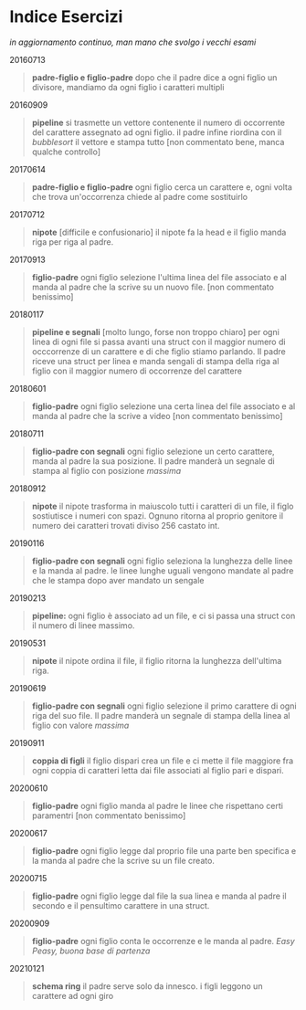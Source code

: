 # Indice Esercizi

*in aggiornamento continuo, man mano che svolgo i vecchi esami*  

20160713

> **padre-figlio e figlio-padre** dopo che il padre dice a ogni figlio un divisore, mandiamo da ogni figlio i caratteri multipli

20160909

> **pipeline** si trasmette un vettore contenente il numero di occorrente del carattere assegnato ad ogni figlio. il padre infine riordina con il *bubblesort* il vettore e stampa tutto [non commentato bene, manca qualche controllo] 

20170614

> **padre-figlio e figlio-padre** ogni figlio cerca un carattere e, ogni volta che trova un'occorrenza chiede al padre come sostituirlo

20170712

> **nipote** [difficile e confusionario] il nipote fa la head e il figlio manda riga per riga al padre.

20170913

> **figlio-padre** ogni figlio selezione l'ultima linea del file associato e al manda al padre che la scrive su un nuovo file. [non commentato benissimo]

20180117

> **pipeline e segnali** [molto lungo, forse non troppo chiaro] per ogni linea di ogni file si passa avanti una struct con il maggior numero di occcorrenze di un carattere e di che figlio stiamo parlando. Il padre riceve una struct per linea e manda sengali di stampa della riga al figlio con il maggior numero di occorrenze del carattere

20180601

> **figlio-padre** ogni figlio selezione una certa linea del file associato e al manda al padre che la scrive a video [non commentato benissimo]

20180711

> **figlio-padre con segnali** ogni figlio selezione un certo carattere, manda al padre la sua posizione. Il padre manderà un segnale di stampa al figlio con posizione *massima*

20180912

> **nipote** il nipote trasforma in maiuscolo tutti i caratteri di un file, il figlo sostiutisce i numeri con spazi. Ognuno ritorna al proprio genitore il numero dei caratteri trovati diviso 256 castato int.

20190116

> **figlio-padre con segnali** ogni figlio seleziona la lunghezza delle linee e la manda al padre. le linee lunghe uguali vengono mandate al padre che le stampa dopo aver mandato un sengale

20190213

> **pipeline:** ogni figlio è associato ad un file, e ci si passa una struct con il numero di linee massimo.

20190531

> **nipote** il nipote ordina il file, il figlio ritorna la lunghezza dell'ultima riga.

20190619

> **figlio-padre con segnali** ogni figlio selezione il primo carattere di ogni riga del suo file. Il padre manderà un segnale di stampa della linea al figlio con valore *massima*

20190911

> **coppia di figli** il figlio dispari crea un file e ci mette il file maggiore fra ogni coppia di caratteri letta dai file associati al figlio pari e dispari.

20200610

> **figlio-padre** ogni figlio manda al padre le linee che rispettano certi paramentri [non commentato benissimo]

20200617

> **figlio-padre** ogni figlio legge dal proprio file una parte ben specifica e la manda al padre che la scrive su un file creato. 

20200715

> **figlio-padre** ogni figlio legge dal file la sua linea e manda al padre il secondo e il pensultimo carattere in una struct. 

20200909

> **figlio-padre** ogni figlio conta le occorrenze e le manda al padre. *Easy Peasy, buona base di partenza*

20210121

> **schema ring** il padre serve solo da innesco. i figli leggono un carattere ad ogni giro 
